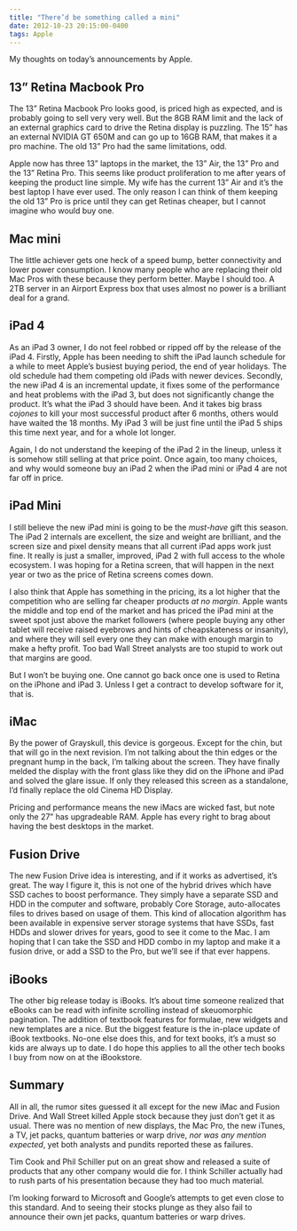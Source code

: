 ```yaml
---
title: "There’d be something called a mini"
date: 2012-10-23 20:15:00-0400
tags: Apple
---
```


My thoughts on today’s announcements by Apple.

## 13” Retina Macbook Pro

The 13” Retina Macbook Pro looks good, is priced high as expected, and is probably going to sell very very well. But the 8GB RAM limit and the lack of an external graphics card to drive the Retina display is puzzling. The 15” has an external NVIDIA GT 650M and can go up to 16GB RAM, that makes it a pro machine. The old 13” Pro had the same limitations, odd.

Apple now has three 13” laptops in the market, the 13” Air, the 13” Pro and the 13” Retina Pro. This seems like product proliferation to me after years of keeping the product line simple. My wife has the current 13” Air and it’s the best laptop I have ever used. The only reason I can think of them keeping the old 13” Pro is price until they can get Retinas cheaper, but I cannot imagine who would buy one.

## Mac mini

The little achiever gets one heck of a speed bump, better connectivity and lower power consumption. I know many people who are replacing their old Mac Pros with these because they perform better. Maybe I should too. A 2TB server in an Airport Express box that uses almost no power is a brilliant deal for a grand.

## iPad 4

As an iPad 3 owner, I do not feel robbed or ripped off by the release of the iPad 4. Firstly, Apple has been needing to shift the iPad launch schedule for a while to meet Apple’s busiest buying period, the end of year holidays. The old schedule had them competing old iPads with newer devices. Secondly, the new iPad 4 is an incremental update, it fixes some of the performance and heat problems with the iPad 3, but does not significantly change the product. It’s what the iPad 3 should have been. And it takes big brass *cojones* to kill your most successful product after 6 months, others would have waited the 18 months. My iPad 3 will be just fine until the iPad 5 ships this time next year, and for a whole lot longer.

Again, I do not understand the keeping of the iPad 2 in the lineup, unless it is somehow still selling at that price point. Once again, too many choices, and why would someone buy an iPad 2 when the iPad mini or iPad 4 are not far off in price.

## iPad Mini

I still believe the new iPad mini is going to be the *must-have* gift this season. The iPad 2 internals are excellent, the size and weight are brilliant, and the screen size and pixel density means that all current iPad apps work just fine. It really is just a smaller, improved, iPad 2 with full access to the whole ecosystem. I was hoping for a Retina screen, that will happen in the next year or two as the price of Retina screens comes down. 

I also think that Apple has something in the pricing, its a lot higher that the competition who are selling far cheaper products *at no margin*. Apple wants the middle and top end of the market and has priced the iPad mini at the sweet spot just above the market followers (where people buying any other tablet will receive raised eyebrows and hints of cheapskateness or insanity), and where they will sell every one they can make with enough margin to make a hefty profit. Too bad Wall Street analysts are too stupid to work out that margins are good.

But I won’t be buying one. One cannot go back once one is used to Retina on the iPhone and iPad 3. Unless I get a contract to develop software for it, that is.

## iMac

By the power of Grayskull, this device is gorgeous. Except for the chin, but that will go in the next revision. I’m not talking about the thin edges or the pregnant hump in the back, I’m talking about the screen. They have finally melded the display with the front glass like they did on the iPhone and iPad and solved the glare issue. If only they released this screen as a standalone, I’d finally replace the old Cinema HD Display.

Pricing and performance means the new iMacs are wicked fast, but note only the 27” has upgradeable RAM. Apple has every right to brag about having the best desktops in the market.

## Fusion Drive

The new Fusion Drive idea is interesting, and if it works as advertised, it’s great. The way I figure it, this is not one of the hybrid drives which have SSD caches to boost performance. They simply have a separate SSD and HDD in the computer and software, probably Core Storage, auto-allocates files to drives based on usage of them. This kind of allocation algorithm has been available in expensive server storage systems that have SSDs, fast HDDs and slower drives for years, good to see it come to the Mac. I am hoping that I can take the SSD and HDD combo in my laptop and make it a fusion drive, or add a SSD to the Pro, but we’ll see if that ever happens.

## iBooks

The other big release today is iBooks. It’s about time someone realized that eBooks can be read with infinite scrolling instead of skeuomorphic pagination. The addition of textbook features for formulae, new widgets and new templates are a nice. But the biggest feature is the in-place update of iBook textbooks. No-one else does this, and for text books, it’s a must so kids are always up to date. I do hope this applies to all the other tech books I buy from now on at the iBookstore.

## Summary

All in all, the rumor sites guessed it all except for the new iMac and Fusion Drive. And Wall Street killed Apple stock because they just don’t get it as usual. There was no mention of new displays, the Mac Pro, the new iTunes, a TV, jet packs, quantum batteries or warp drive, *nor was any mention expected*, yet both analysts and pundits reported these as failures.

Tim Cook and Phil Schiller put on an great show and released a suite of products that any other company would die for. I think Schiller actually had to rush parts of his presentation because they had too much material. 

I’m looking forward to Microsoft and Google’s attempts to get even close to this standard. And to seeing their stocks plunge as they also fail to announce their own jet packs, quantum batteries or warp drives.
